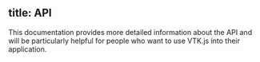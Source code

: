title: API
---

This documentation provides more detailed information about the API and will be particularly helpful for people who want to use VTK.js into their application. 
